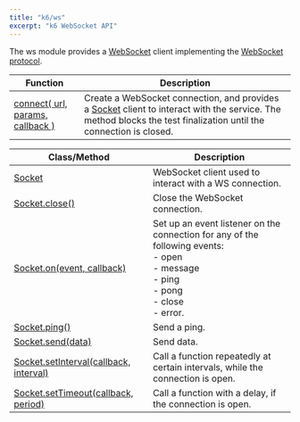 ```yaml
---
title: "k6/ws"
excerpt: "k6 WebSocket API"
---
```


The ws module provides a [WebSocket](https://en.wikipedia.org/wiki/WebSocket) client implementing the [WebSocket protocol](http://www.rfc-editor.org/rfc/rfc6455.txt).

| Function                                                                              | Description                                                                                                                                                                                                                                                               |
| ----------------------------------------------------------------------------------- | ------------------------------------------------------------------------------------------------------------------------------------------------------------------------------------------------------------------------------------------------------------------------- |
| [connect( url, params, callback )](/javascript-api/v0-31/k6-ws/connect-url-params-callback) | Create a WebSocket connection, and provides a [Socket](/javascript-api/v0-31/k6-ws/socket) client to interact with the service. The method blocks the test finalization until the connection is closed. |

| Class/Method | Description |
| ----- | ----------- |
| [Socket](/javascript-api/v0-31/k6-ws/socket) | WebSocket client used to interact with a WS connection. |
| [Socket.close()](/javascript-api/v0-31/k6-ws/socket/socket-close)                                                 | Close the WebSocket connection.                                                                                                                           |
| [Socket.on(event, callback)](/javascript-api/v0-31/k6-ws/socket/socket-on-event-callback)                         | Set up an event listener on the connection for any of the following events:<br />- open<br />- message<br />- ping<br />- pong<br />- close<br />- error. |
| [Socket.ping()](/javascript-api/v0-31/k6-ws/socket/socket-ping)                                                   | Send a ping.                                                                                                                                              |
| [Socket.send(data)](/javascript-api/v0-31/k6-ws/socket/socket-send-data)                                          | Send data.                                                                                                                                                |
| [Socket.setInterval(callback, interval)](/javascript-api/v0-31/k6-ws/socket/socket-setinterval-callback-interval) | Call a function repeatedly at certain intervals, while the connection is open.                                                                            |
| [Socket.setTimeout(callback, period)](/javascript-api/v0-31/k6-ws/socket/socket-settimeout-callback-delay)        | Call a function with a delay, if the connection is open.                                                                                                  |




